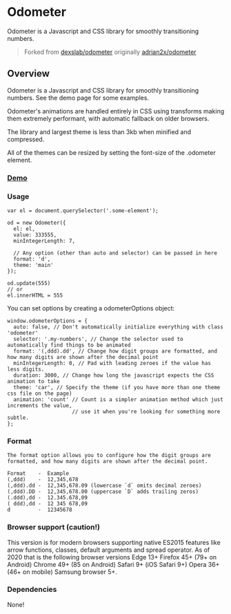 Odometer
========

Odometer is a Javascript and CSS library for smoothly transitioning numbers.

> Forked from [dexslab/odometer](https://github.com/dexslab/odometer) originally [adrian2x/odometer](https://github.com/adrian2x/odometer)

## Overview

Odometer is a Javascript and CSS library for smoothly transitioning numbers. See the demo page for some examples.

Odometer's animations are handled entirely in CSS using transforms making them extremely performant, with automatic fallback on older browsers.

The library and largest theme is less than 3kb when minified and compressed.

All of the themes can be resized by setting the font-size of the .odometer element.

### [Demo](http://github.hubspot.com/odometer)

### Usage
```
var el = document.querySelector('.some-element');

od = new Odometer({
  el: el,
  value: 333555,
  minIntegerLength: 7,

  // Any option (other than auto and selector) can be passed in here
  format: 'd',
  theme: 'main'
});

od.update(555)
// or
el.innerHTML = 555
```

You can set options by creating a odometerOptions object:

```
window.odometerOptions = {
  auto: false, // Don't automatically initialize everything with class 'odometer'
  selector: '.my-numbers', // Change the selector used to automatically find things to be animated
  format: '(,ddd).dd', // Change how digit groups are formatted, and how many digits are shown after the decimal point
  minIntegerLength: 0, // Pad with leading zeroes if the value has less digits.
  duration: 3000, // Change how long the javascript expects the CSS animation to take
  theme: 'car', // Specify the theme (if you have more than one theme css file on the page)
  animation: 'count' // Count is a simpler animation method which just increments the value,
                     // use it when you're looking for something more subtle.
};
```

### Format
```
The format option allows you to configure how the digit groups are formatted, and how many digits are shown after the decimal point.

Format    -  Example
(,ddd)    -  12,345,678
(,ddd).dd -  12,345,678.09 (lowercase `d` omits decimal zeroes)
(,ddd).DD -  12,345,678.00 (uppercase `D` adds trailing zeros)
(.ddd),dd -  12.345.678,09
( ddd),dd -  12 345 678,09
d         -  12345678
```

### Browser support (caution!)
This version is for modern browsers supporting native ES2015 features like arrow functions, classes, default arguments and spread operator. As of 2020 that is the following browser versions
Edge 13+
Firefox 45+ (79+ on Android)
Chrome 49+ (85 on Android)
Safari 9+ (iOS Safari 9+)
Opera 36+ (46+ on mobile)
Samsung browser 5+.

### Dependencies
None!
